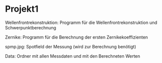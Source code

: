 # Projekt1

Wellenfrontrekonstruktion: Programm für die Wellenfrontrekonstruktion und Schwerpunktberechnung

Zernike: Programm für die Berechnung der ersten Zernikekoeffizienten

spmp.jpg: Spotfield der Messung (wird zur Berechnung benötigt)

Data: Ordner mit allen Messdaten und mit den Berechneten Werten
